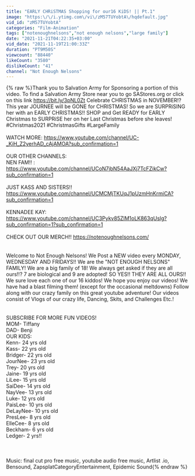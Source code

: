```yaml
---
title: "EARLY CHRiSTMAS Shopping for our16 KiDS! || Pt.1"
image: "https:\/\/i.ytimg.com\/vi\/zM57TUYobtA\/hqdefault.jpg"
vid_id: "zM57TUYobtA"
categories: "Film-Animation"
tags: ["notenoughnelsons","not enough nelsons","large family"]
date: "2021-11-21T04:22:35+03:00"
vid_date: "2021-11-19T21:00:33Z"
duration: "PT9M50S"
viewcount: "88440"
likeCount: "3580"
dislikeCount: "41"
channel: "Not Enough Nelsons"
---
```

{% raw %}Thank you to Salvation Army for Sponsoring a portion of this video. To find a Salvation Army Store near you to go SAStores.org or click on this link <a rel="nofollow" target="blank" href="https://bit.ly/3pNL0Zt">https://bit.ly/3pNL0Zt</a> Celebrate CHRISTMAS in NOVEMBER!? This year JOURNEE will be GONE for CHRISTMAS! So we are SURPRiSING her with an EARLY CHRISTMAS!! SHOP and Get READY for EARLY Christmas to SURPRiSE her on her Last Christmas before she leaves! #Christmas2021 #ChristmasGifts #LargeFamily <br /><br />WATCH MORE: <a rel="nofollow" target="blank" href="https://www.youtube.com/channel/UC-_KiH_Z2yerhAD_cAjAMOA?sub_confirmation=1">https://www.youtube.com/channel/UC-_KiH_Z2yerhAD_cAjAMOA?sub_confirmation=1</a><br /><br />OUR OTHER CHANNELS:<br />NEN FAM!! : <a rel="nofollow" target="blank" href="https://www.youtube.com/channel/UCoN7jbN54AaJXj7TcFZikCw?sub_confirmation=1">https://www.youtube.com/channel/UCoN7jbN54AaJXj7TcFZikCw?sub_confirmation=1</a><br /><br />JUST KASS AND SISTERS!!  <a rel="nofollow" target="blank" href="https://www.youtube.com/channel/UCMCMjTKUqJ1pUzmHnKrmiCA?sub_confirmation=1">https://www.youtube.com/channel/UCMCMjTKUqJ1pUzmHnKrmiCA?sub_confirmation=1</a><br /><br />KENNADEE KAY:<br /><a rel="nofollow" target="blank" href="https://www.youtube.com/channel/UC3Pykv85ZlM1oLK863qUslg?sub_confirmation=1?sub_confirmation=1">https://www.youtube.com/channel/UC3Pykv85ZlM1oLK863qUslg?sub_confirmation=1?sub_confirmation=1</a><br /><br />CHECK OUT OUR MERCH!! <a rel="nofollow" target="blank" href="https://notenoughnelsons.com/">https://notenoughnelsons.com/</a><br /><br /><br />Welcome to Not Enough Nelsons! We Post a NEW video every MONDAY, WEDNESDAY AND FRIDAYS!! We are the &quot;NOT ENOUGH NELSONS&quot; FAMILY! We are a big family of 18! We always get asked if they are all ours!!? 7 are biological and 9 are adopted! SO YES!! THEY ARE ALL OURS!! We sure love each one of our 16 kiddos! We hope you enjoy our videos! We have had a blast filming them! (except for the occasional meltdowns) Follow along with our crazy family on this great youtube adventure! Our videos consist of Vlogs of our crazy life, Dancing, Skits, and Challenges Etc.!<br /><br /><br />SUBSCRIBE FOR MORE FUN VIDEOS!<br />MOM- Tiffany <br />DAD- Benji <br />OUR KIDS:<br />Kenn- 24 yrs old<br />Kass- 22 yrs old<br />Bridger- 22 yrs old<br />JourNee- 23  yrs old<br />Trey- 20 yrs old<br />Jaine- 19 yrs old<br />LiLee- 15 yrs old<br />SaiDee- 14 yrs old<br />NayVee- 13 yrs old<br />Luke- 12 yrs old<br />PaisLee- 10 yrs old<br />DeLayNee- 10 yrs old<br />PresLee- 8 yrs old<br />ElleCee- 8 yrs old<br />Beckham- 6 yrs old<br />Ledger- 2 yrs!!<br /><br /><br /><br />Music: final cut pro free music, youtube audio free music, Artlist .io, Bensound, ZapsplatCategoryEntertainment, Epidemic Sound{% endraw %}
